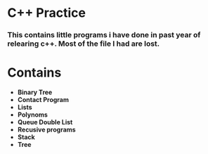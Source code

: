 # C++ Practice
### This contains little programs i have done in past year of relearing c++. Most of the file I had are lost.

# Contains
- **Binary Tree**
- **Contact Program**
- **Lists**
- **Polynoms**
- **Queue Double List**
- **Recusive programs**
- **Stack** 
- **Tree**
 
